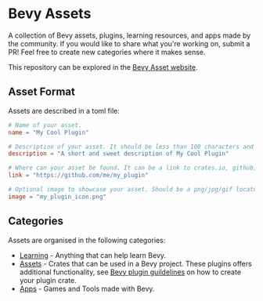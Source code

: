 # Bevy Assets

A collection of Bevy assets, plugins, learning resources, and apps made by the community. If you would like to share what you're working on, submit a PR! Feel free to create new categories where it makes sense.

This repository can be explored in the [Bevy Asset website](https://bevyengine.org/assets/).

## Asset Format

Assets are described in a toml file:

```toml
# Name of your asset.
name = "My Cool Plugin"

# Description of your asset. It should be less than 100 characters and not contain formatting.
description = "A short and sweet description of My Cool Plugin"

# Where can your asset be found. It can be a link to crates.io, github, gitlab or similar.
link = "https://github.com/me/my_plugin"

# Optional image to showcase your asset. Should be a png/jpg/gif located next to your toml file.
image = "my_plugin_icon.png"
```

## Categories

Assets are organised in the following categories:
* [Learning](./Learning) - Anything that can help learn Bevy.
* [Assets](./Assets) - Crates that can be used in a Bevy project. These plugins offers additional functionality, see [Bevy plugin guildelines](https://github.com/bevyengine/bevy/blob/main/docs/plugins_guidelines.md) on how to create your plugin crate.
* [Apps](./Apps) - Games and Tools made with Bevy.
